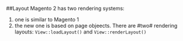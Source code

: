 ##Layout
Magento 2 has two rendering systems:
1. one is similar to Magento 1
2. the new one is based on page objeects. There are #two# rendering layouts: `View::loadLayout()` and `View::renderLayout()`
